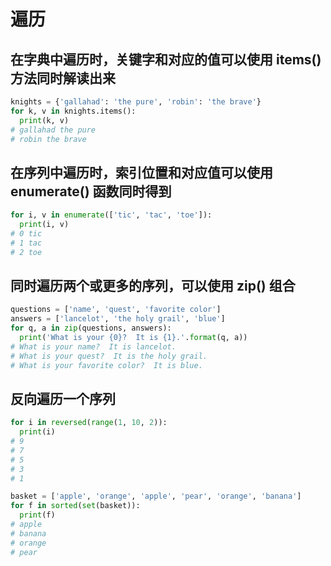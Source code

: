 # 遍历

## 在字典中遍历时，关键字和对应的值可以使用 items() 方法同时解读出来

```python
knights = {'gallahad': 'the pure', 'robin': 'the brave'}
for k, v in knights.items():
  print(k, v)
# gallahad the pure
# robin the brave
```

## 在序列中遍历时，索引位置和对应值可以使用 enumerate() 函数同时得到

```python
for i, v in enumerate(['tic', 'tac', 'toe']):
  print(i, v)
# 0 tic
# 1 tac
# 2 toe
```

## 同时遍历两个或更多的序列，可以使用 zip() 组合

```python
questions = ['name', 'quest', 'favorite color']
answers = ['lancelot', 'the holy grail', 'blue']
for q, a in zip(questions, answers):
  print('What is your {0}?  It is {1}.'.format(q, a))
# What is your name?  It is lancelot.
# What is your quest?  It is the holy grail.
# What is your favorite color?  It is blue.
```

## 反向遍历一个序列

```python
for i in reversed(range(1, 10, 2)):
  print(i)
# 9
# 7
# 5
# 3
# 1
```

```python
basket = ['apple', 'orange', 'apple', 'pear', 'orange', 'banana']
for f in sorted(set(basket)):
  print(f)
# apple
# banana
# orange
# pear
```